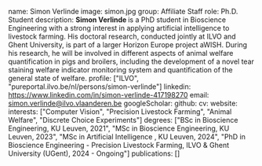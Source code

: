 name: Simon Verlinde
image: simon.jpg
group: Affiliate Staff
role: Ph.D. Student
description: <b> Simon Verlinde </b> is a PhD student in Bioscience Engineering with a strong interest in applying artificial intelligence to livestock farming. His doctoral research, conducted jointly at ILVO and Ghent University, is part of a larger Horizon Europe project aWISH. During his research, he will be involved in different aspects of animal welfare quantification in pigs and broilers, including the development of a novel tear staining welfare indicator monitoring system and quantification of the general state of welfare.
profile: ["ILVO", "pureportal.ilvo.be/nl/persons/simon-verlinde"]
linkedin: https://www.linkedin.com/in/simon-verlinde-417198270
email: simon.verlinde@ilvo.vlaanderen.be
googleScholar: 
github:
cv:
website:
interests: ["Computer Vision", "Precision Livestock Farming", "Animal Welfare", "Discrete Choice Experiments"]
degrees: ["BSc in Bioscience Engineering, KU Leuven, 2021", "MSc in Bioscience Engineering, KU Leuven, 2023", "MSc in Artificial Intelligence , KU Leuven, 2024", "PhD in Bioscience Engineering - Precision Livestock Farming, ILVO & Ghent University (UGent), 2024 - Ongoing"]
publications: []
